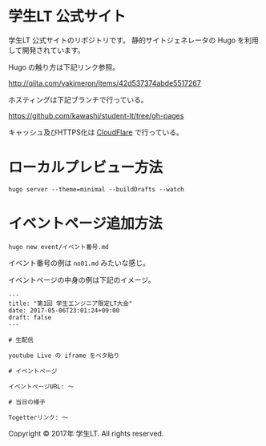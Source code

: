 # 学生LT 公式サイト

学生LT 公式サイトのリポジトリです。
静的サイトジェネレータの Hugo を利用して開発されています。

Hugo の触り方は下記リンク参照。

http://qiita.com/yakimeron/items/42d537374abde5517267

ホスティングは下記ブランチで行っている。

https://github.com/kawashi/student-lt/tree/gh-pages

キャッシュ及びHTTPS化は [CloudFlare](https://www.cloudflare.com/) で行っている。

# ローカルプレビュー方法

```
hugo server --theme=minimal --buildDrafts --watch
```

# イベントページ追加方法

```
hugo new event/イベント番号.md
```

イベント番号の例は `no01.md` みたいな感じ。

イベントページの中身の例は下記のイメージ。

```
---
title: "第1回 学生エンジニア限定LT大会"
date: 2017-05-06T23:01:24+09:00
draft: false
---

# 生配信

youtube Live の iframe をベタ貼り

# イベントページ

イベントページURL: 〜

# 当日の様子

Togetterリンク: 〜
```

Copyright © 2017年 学生LT. All rights reserved.
